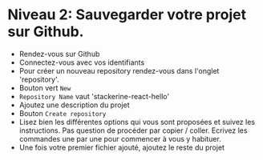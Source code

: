 # Niveau 2: Sauvegarder votre projet sur Github.

- Rendez-vous sur Github
- Connectez-vous avec vos identifiants
- Pour créer un nouveau repository rendez-vous dans l'onglet 'repository'.
- Bouton vert `New`
- `Repository Name` vaut 'stackerine-react-hello'
- Ajoutez une description du projet
- Bouton `Create repository`
- Lisez bien les différentes options qui vous sont proposées et suivez les instructions. Pas question de procéder par copier / coller. Ecrivez les commandes une par une pour commencer à vous y habituer.
- Une fois votre premier fichier ajouté, ajoutez le reste du projet
